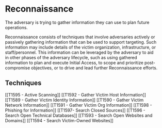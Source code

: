 # Reconnaissance

The adversary is trying to gather information they can use to plan future operations.

Reconnaissance consists of techniques that involve adversaries actively or passively gathering information that can be used to support targeting. Such information may include details of the victim organization, infrastructure, or staff/personnel. This information can be leveraged by the adversary to aid in other phases of the adversary lifecycle, such as using gathered information to plan and execute Initial Access, to scope and prioritize post-compromise objectives, or to drive and lead further Reconnaissance efforts.

## Techniques

[[T1595 - Active Scanning]]
[[T1592 - Gather Victim Host Information]]
[[T1589 - Gather Victim Identity Information]]
[[T1590 - Gather Victim Network Information]]
[[T1591 - Gather Victim Org Information]]
[[T1598 - Phishing for Information]]
[[T1597- Search Closed Sources]]
[[T1596 - Search Open Technical Databases]]
[[T1593 - Search Open Websites and Domains]]
[[T1594 - Search Victim-Owned Websites]]

